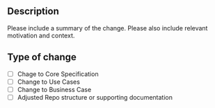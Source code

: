 ## Description

Please include a summary of the change. Please also include relevant motivation and context.

## Type of change

- [ ] Chage to Core Specification
- [ ] Change to Use Cases
- [ ] Change to Business Case
- [ ] Adjusted Repo structure or supporting documentation
